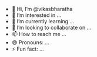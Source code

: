 - 👋 Hi, I’m @vikasbharatha
- 👀 I’m interested in ...
- 🌱 I’m currently learning ...
- 💞️ I’m looking to collaborate on ...
- 📫 How to reach me ...
- 😄 Pronouns: ...
- ⚡ Fun fact: ...

<!---
vikasbharatha/vikasbharatha is a ✨ special ✨ repository because its `README.md` (this file) appears on your GitHub profile.
You can click the Preview link to take a look at your changes.
--->
